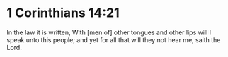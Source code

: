 # 1 Corinthians 14:21

In the law it is written, With [men of] other tongues and other lips will I speak unto this people; and yet for all that will they not hear me, saith the Lord.